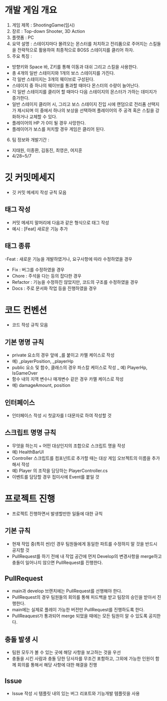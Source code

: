 # 개발 게임 개요
1. 게임 제목 : ShootingGame(임시)
2. 장르 : Top-down Shooter, 3D Action
3. 플랫폼 : PC
4. 요약 설명 : 
스테이지마다 몰려오는 몬스터를 처치하고 전리품으로 주어지는 스킬들을 전략적으로 활용하여 최종적으로 BOSS 스테이지를 클리어 하자.
5. 주요 특징 :
- 방향키와 Space 바, Z키를 통해 이동과 대쉬 그리고 스킬을 사용한다.
- 총 4개의 일반 스테이지와 1개의 보스 스테이지를 가진다.
- 각 일반 스테이지는 3개의 웨이브로 구성된다.
- 스테이지 중 하나의 웨이브를 통과할 때마다 몬스터의 수량이 늘어난다.
- 각 일반 스테이지를 클리어 할 때마다 다음 스테이지의 몬스터가 가하는 데미지가 증가한다.
- 일반 스테이지 클리어 시, 그리고 보스 스테이지 진입 시에 랜덤으로 전리품 선택지가 제시되며 이 중에서 하나의 보상을 선택하여 플레이어의 주 공격 혹은 스킬을 강화하거나 교체할 수 있다.
- 플레이어의 HP 가 0이 될 경우 사망한다.
- 플레이어가 보스를 처치할 경우 게임은 클리어 된다. 
6. 팀 정보와 개발기간 : 
- 지태원, 이종환, 김동진, 최영은, 여지훈
- 4/28~5/7

# 깃 커밋메세지
- 깃 커밋 메세지 작성 규칙 모음

## 태그 작성
- 커밋 메세지 말머리에 다음과 같은 형식으로 태그 작성
- 예시 : [Feat] 새로운 기능 추가 

## 태그 종류
-Feat : 새로운 기능을 개발하였거나, 요구사항에 따라 수정하였을 경우
- Fix : 버그를 수정하였을 경우
- Chore : 주석을 다는 등의 잡다한 경우
- Refactor : 기능을 수정하진 않았지만, 코드의 구조를 수정하였을 경우
- Docs : 주로 문서화 작업 등을 진행하였을 경우

# 코드 컨벤션
- 코드 작성 규칙 모음

## 기본 명명 규칙
- private 요소의 경우 앞에 _를 붙이고 카멜 케이스로 작성
- 예) _playerPosition, _playerHp
- public 요소 및 함수, 클래스의 경우 파스칼 케이스로 작성
_ 예) PlayerHp, IsGameOver
- 함수 내의 지역 변수나 매개변수 같은 경우 카멜 케이스로 작성
- 예) damageAmount, position

## 인터페이스
- 인터페이스 작성 시 첫글자를 I 대문자로 하여 작성할 것

## 스크립트 명명 규칙
- 무엇을 하는지 + 어떤 대상인지의 조합으로 스크립트 명을 작성
- 예) HealthBarUI
- Controller 스크립트를 컴포넌트로 추가할 때는 대상 게임 오브젝트의 이름을 추가해서 작성
- 예) Player 의 조작을 담당하는 PlayerController.cs
- 이벤트를 담당할 경우 접미사에 Event를 붙일 것

# 프로젝트 진행
- 프로젝트 진행하면서 발생할만한 일들에 대한 규칙

## 기본 규칙
- 현재 작업 중(특히 씬)인 경우 팀원들에게 동일한 파트를 수정하지 말 것을 반드시 공지할 것
- PullRequest를 하기 전에 내 작업 공간에 먼저 Develop의 변경사항을 merge하고 충돌이 일어나지 않으면 PullRequest를 진행한다.

## PullRequest
- main과 develop 브랜치에는 PullRequest를 선행해야 한다.
- PullRequest의 경우 팀원들의 회의를 통해 피드백을 받고 팀장의 승인을 받아서 진행한다.
- main에는 실제로 플레이 가능한 버전만 PullRequest를 진행하도록 한다.
- PullReaquest가 통과되어 merge 되었을 때에는 모든 팀원이 알 수 있도록 공지한다.

## 충돌 발생 시
- 팀원 모두가 볼 수 있는 곳에 해당 사항을 보고하는 것을 우선
- 충돌을 시킨 사람과 충돌 당한 당사자를 무조건 포함하고, 그외에 가능한 인원이 함께 회의를 통해서 해당 사항에 대한 해결을 진행

## Issue
- Issue 작성 시 템플릿 내의 있는 버그 리포트와 기능개발 템플릿을 사용
